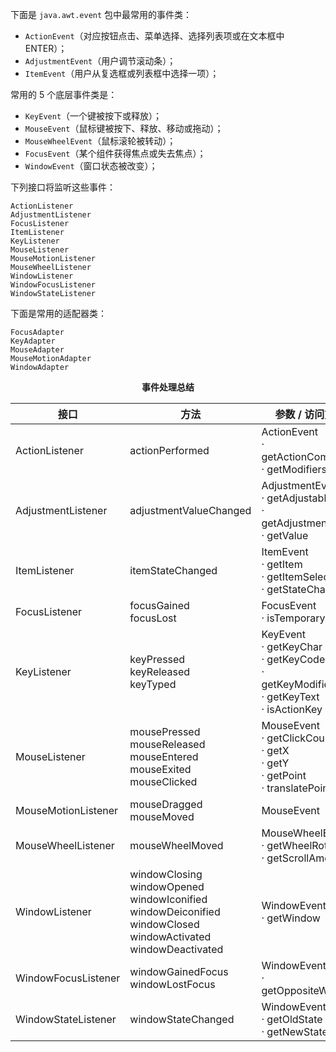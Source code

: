 下面是 `java.awt.event` 包中最常用的事件类：

+ `ActionEvent`（对应按钮点击、菜单选择、选择列表项或在文本框中 ENTER）；
+ `AdjustmentEvent`（用户调节滚动条）；
+ `ItemEvent`（用户从复选框或列表框中选择一项）；

常用的 5 个底层事件类是：

+ `KeyEvent`（一个键被按下或释放）；
+ `MouseEvent`（鼠标键被按下、释放、移动或拖动）；
+ `MouseWheelEvent`（鼠标滚轮被转动）；
+ `FocusEvent`（某个组件获得焦点或失去焦点）；
+ `WindowEvent`（窗口状态被改变）；

下列接口将监听这些事件：

```
ActionListener
AdjustmentListener
FocusListener
ItemListener
KeyListener
MouseListener
MouseMotionListener
MouseWheelListener
WindowListener
WindowFocusListener
WindowStateListener
```

下面是常用的适配器类：

```
FocusAdapter
KeyAdapter
MouseAdapter
MouseMotionAdapter
WindowAdapter
```

<center><b>事件处理总结</b></center>

| 接口                | 方法                                                         | 参数 / 访问方法                                              | 事件源                                                   |
| ------------------- | ------------------------------------------------------------ | ------------------------------------------------------------ | -------------------------------------------------------- |
| ActionListener      | actionPerformed                                              | ActionEvent<br />· getActionCommand<br />· getModifiers      | AbstractButton<br />JComboBox<br />JTextField<br />Timer |
| AdjustmentListener  | adjustmentValueChanged                                       | AdjustmentEvent<br />· getAdjustable<br />· getAdjustmentType<br />· getValue | JScrollbar                                               |
| ItemListener        | itemStateChanged                                             | ItemEvent<br />· getItem<br />· getItemSelectable<br />· getStateChange | AbstractButton<br />JComboBox                            |
| FocusListener       | focusGained<br />focusLost                                   | FocusEvent<br />· isTemporary                                | Component                                                |
| KeyListener         | keyPressed<br />keyReleased<br />keyTyped                    | KeyEvent<br />· getKeyChar<br />· getKeyCode<br />· getKeyModifiersText<br />· getKeyText<br />· isActionKey | Component                                                |
| MouseListener       | mousePressed<br />mouseReleased<br />mouseEntered<br />mouseExited<br />mouseClicked | MouseEvent<br />· getClickCount<br />· getX<br />· getY<br />· getPoint<br />· translatePoint | Component                                                |
| MouseMotionListener | mouseDragged<br />mouseMoved                                 | MouseEvent                                                   | Component                                                |
| MouseWheelListener  | mouseWheelMoved                                              | MouseWheelEvent<br />· getWheelRotation<br />· getScrollAmount | Component                                                |
| WindowListener      | windowClosing<br />windowOpened<br />windowIconified<br />windowDeiconified<br />windowClosed<br />windowActivated<br />windowDeactivated | WindowEvent<br />· getWindow                                 | Window                                                   |
| WindowFocusListener | windowGainedFocus<br />windowLostFocus                       | WindowEvent<br />· getOppositeWindow                         | Window                                                   |
| WindowStateListener | windowStateChanged                                           | WindowEvent<br />· getOldState<br />· getNewStated           | Window                                                   |

